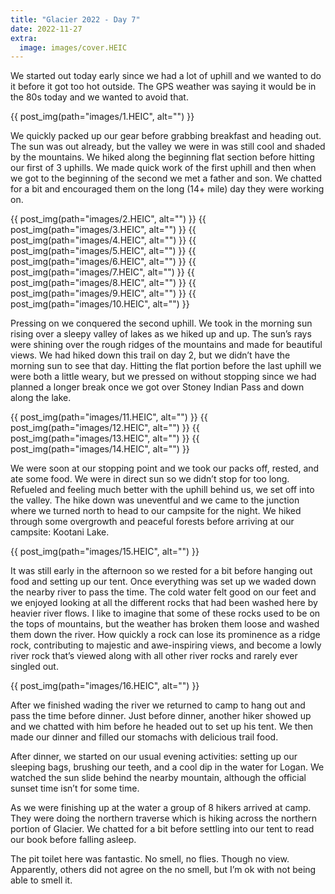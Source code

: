 ```yaml
---
title: "Glacier 2022 - Day 7"
date: 2022-11-27
extra:
  image: images/cover.HEIC
---
```


We started out today early since we had a lot of uphill and we wanted to do it before it got too hot outside. The GPS weather was saying it would be in the 80s today and we wanted to avoid that.

{{ post_img(path="images/1.HEIC", alt="") }}

We quickly packed up our gear before grabbing breakfast and heading out. The sun was out already, but the valley we were in was still cool and shaded by the mountains. We hiked along the beginning flat section before hitting our first of 3 uphills. We made quick work of the first uphill and then when we got to the beginning of the second we met a father and son. We chatted for a bit and encouraged them on the long (14+ mile) day they were working on.

{{ post_img(path="images/2.HEIC", alt="") }}
{{ post_img(path="images/3.HEIC", alt="") }}
{{ post_img(path="images/4.HEIC", alt="") }}
{{ post_img(path="images/5.HEIC", alt="") }}
{{ post_img(path="images/6.HEIC", alt="") }}
{{ post_img(path="images/7.HEIC", alt="") }}
{{ post_img(path="images/8.HEIC", alt="") }}
{{ post_img(path="images/9.HEIC", alt="") }}
{{ post_img(path="images/10.HEIC", alt="") }}

Pressing on we conquered the second uphill. We took in the morning sun rising over a sleepy valley of lakes as we hiked up and up. The sun’s rays were shining over the rough ridges of the mountains and made for beautiful views. We had hiked down this trail on day 2, but we didn’t have the morning sun to see that day. Hitting the flat portion before the last uphill we were both a little weary, but we pressed on without stopping since we had planned a longer break once we got over Stoney Indian Pass and down along the lake.

{{ post_img(path="images/11.HEIC", alt="") }}
{{ post_img(path="images/12.HEIC", alt="") }}
{{ post_img(path="images/13.HEIC", alt="") }}
{{ post_img(path="images/14.HEIC", alt="") }}

We were soon at our stopping point and we took our packs off, rested, and ate some food. We were in direct sun so we didn’t stop for too long. Refueled and feeling much better with the uphill behind us, we set off into the valley. The hike down was uneventful and we came to the junction where we turned north to head to our campsite for the night. We hiked through some overgrowth and peaceful forests before arriving at our campsite: Kootani Lake.

{{ post_img(path="images/15.HEIC", alt="") }}

It was still early in the afternoon so we rested for a bit before hanging out food and setting up our tent. Once everything was set up we waded down the nearby river to pass the time. The cold water felt good on our feet and we enjoyed looking at all the different rocks that had been washed here by heavier river flows. I like to imagine that some of these rocks used to be on the tops of mountains, but the weather has broken them loose and washed them down the river. How quickly a rock can lose its prominence as a ridge rock, contributing to majestic and awe-inspiring views, and become a lowly river rock that’s viewed along with all other river rocks and rarely ever singled out.

{{ post_img(path="images/16.HEIC", alt="") }}

After we finished wading the river we returned to camp to hang out and pass the time before dinner. Just before dinner, another hiker showed up and we chatted with him before he headed out to set up his tent. We then made our dinner and filled our stomachs with delicious trail food.

After dinner, we started on our usual evening activities: setting up our sleeping bags, brushing our teeth, and a cool dip in the water for Logan. We watched the sun slide behind the nearby mountain, although the official sunset time isn’t for some time.

As we were finishing up at the water a group of 8 hikers arrived at camp. They were doing the northern traverse which is hiking across the northern portion of Glacier. We chatted for a bit before settling into our tent to read our book before falling asleep.

The pit toilet here was fantastic. No smell, no flies. Though no view. Apparently, others did not agree on the no smell, but I’m ok with not being able to smell it.
